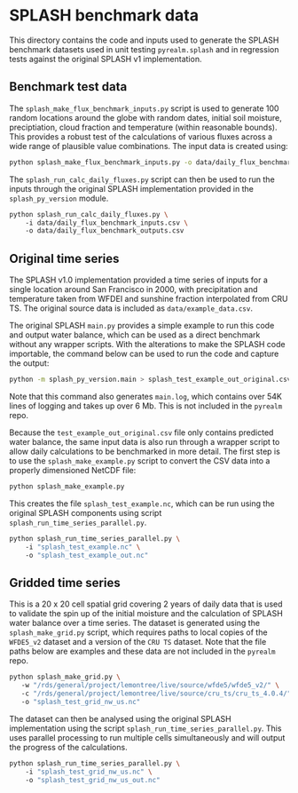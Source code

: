 # SPLASH benchmark data

This directory contains the code and inputs used to generate the SPLASH benchmark
datasets used in unit testing `pyrealm.splash` and in regression tests against the
original SPLASH v1 implementation.

## Benchmark test data

The `splash_make_flux_benchmark_inputs.py` script is used to generate 100 random
locations around the globe with random dates, initial soil moisture, preciptiation,
cloud fraction and temperature (within reasonable bounds). This provides a robust test
of the calculations of various fluxes across a wide range of plausible value
combinations. The input data is created using:

```sh
python splash_make_flux_benchmark_inputs.py -o data/daily_flux_benchmark_inputs.csv
```

The `splash_run_calc_daily_fluxes.py` script can then be used to run the inputs through
the original SPLASH implementation provided in the `splash_py_version` module.

```sh
python splash_run_calc_daily_fluxes.py \ 
    -i data/daily_flux_benchmark_inputs.csv \ 
    -o data/daily_flux_benchmark_outputs.csv
```

## Original time series

The SPLASH v1.0 implementation provided a time series of inputs for a single location
around San Francisco in 2000, with precipitation and temperature taken from WFDEI and
sunshine fraction interpolated from CRU TS. The original source data is included as
`data/example_data.csv`.

The original SPLASH `main.py` provides a simple example to run this code and output
water balance, which can be used as a direct benchmark without any wrapper scripts. With
the alterations to make the SPLASH code importable, the command below can be used to run
the code and capture the output:

```sh
python -m splash_py_version.main > splash_test_example_out_original.csv
```

Note that this command also generates `main.log`, which contains over 54K lines of
logging and takes up over 6 Mb. This is not included in the `pyrealm` repo.

Because the `test_example_out_original.csv` file only contains predicted water balance,
the same input data is also run through a wrapper script to allow daily calculations to
be benchmarked in more detail. The first step is to use the `splash_make_example.py`
script to convert the CSV data into a properly dimensioned NetCDF file:

```sh
python splash_make_example.py
```

This creates the file `splash_test_example.nc`, which can be run using the original
SPLASH components using script `splash_run_time_series_parallel.py`.

```sh
python splash_run_time_series_parallel.py \ 
    -i "splash_test_example.nc" \ 
    -o "splash_test_example_out.nc"
```

## Gridded time series

This is a 20 x 20 cell spatial grid covering 2 years of daily data that is used to
validate the spin up of the initial moisture and the calculation of SPLASH water balance
over a time series. The dataset is generated using the `splash_make_grid.py` script,
which requires paths to local copies of the `WFDE5_v2` dataset and a version of the
`CRU TS` dataset. Note that the file paths below are examples and these data are not
included in the `pyrealm` repo.

```sh
python splash_make_grid.py \ 
   -w "/rds/general/project/lemontree/live/source/wfde5/wfde5_v2/" \ 
   -c "/rds/general/project/lemontree/live/source/cru_ts/cru_ts_4.0.4/" \ 
   -o "splash_test_grid_nw_us.nc"
```

The dataset can then be analysed using the original SPLASH implementation using the
script `splash_run_time_series_parallel.py`. This uses parallel processing to run
multiple cells simultaneously and will output the progress of the calculations.

```sh
python splash_run_time_series_parallel.py \ 
    -i "splash_test_grid_nw_us.nc" \ 
    -o "splash_test_grid_nw_us_out.nc"
```
